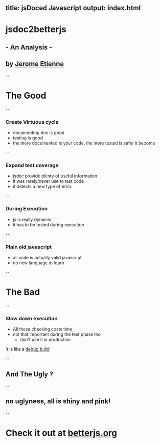 title: jsDoced Javascript
output: index.html
--

<base target='_blank'/>
<style>pre { background: lightgrey; font-size: 100%;}</style>

# jsdoc2betterjs
## - An Analysis -
## by [Jerome Etienne](http://twitter.com/jerome_etienne)

--

# The Good

--

### Create Virtuous cycle

* documenting doc is good
* testing is good
* the more documented is your code, the more tested is safer it become

--

### Expand test coverage

* jsdoc provide plenty of useful information
* it was rarely/never use to test code
* it detects a new type of error.

--

### During Execution

* js is really dynamic
* it has to be tested during execution

--

### Plain old javascript

* all code is actually valid javascript
* no new language to learn

--

# The Bad

--

### Slow down execution

* All those checking costs time
* not that important during the test phase tho
  * don't use it in production

It is like a [debug build](http://vinayakgarg.wordpress.com/2012/03/31/difference-between-debug-build-and-release-build/)


--

## And The Ugly ?

--

## no uglyness, all is shiny and pink!

--

# Check it out at [betterjs.org](http://betterjs.org/docs/betterjs-jsdoc2betterjs.html)
